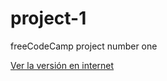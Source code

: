 # project-1
freeCodeCamp project number one

[Ver la versión en internet](https://oscarprv.github.io/project-1/#)
